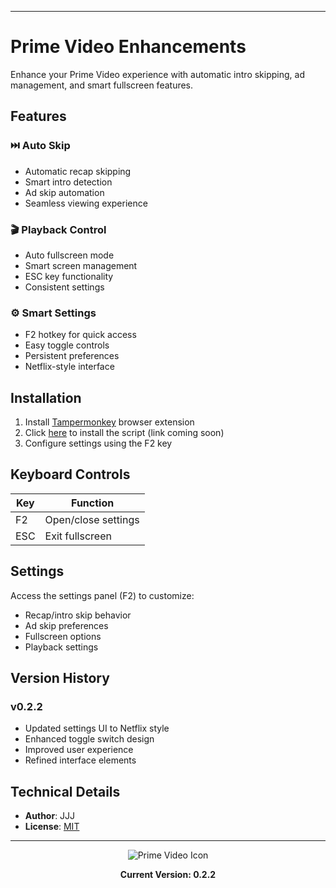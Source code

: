 
---
# Prime Video Enhancements

Enhance your Prime Video experience with automatic intro skipping, ad management, and smart fullscreen features.

## Features

### ⏭️ Auto Skip
- Automatic recap skipping
- Smart intro detection
- Ad skip automation
- Seamless viewing experience

### 🎬 Playback Control
- Auto fullscreen mode
- Smart screen management
- ESC key functionality
- Consistent settings

### ⚙️ Smart Settings
- F2 hotkey for quick access
- Easy toggle controls
- Persistent preferences
- Netflix-style interface

## Installation

1. Install [Tampermonkey](https://www.tampermonkey.net/) browser extension
2. Click [here](#) to install the script (link coming soon)
3. Configure settings using the F2 key

## Keyboard Controls

| Key | Function |
|-----|----------|
| F2 | Open/close settings |
| ESC | Exit fullscreen |

## Settings

Access the settings panel (F2) to customize:
- Recap/intro skip behavior
- Ad skip preferences
- Fullscreen options
- Playback settings

## Version History

### v0.2.2
- Updated settings UI to Netflix style
- Enhanced toggle switch design
- Improved user experience
- Refined interface elements

## Technical Details

- **Author**: JJJ
- **License**: [MIT](https://choosealicense.com/licenses/mit/)

---

<div align="center">
<img src="https://www.google.com/s2/favicons?sz=64&domain=amazon.com" alt="Prime Video Icon">

**Current Version: 0.2.2**
</div>